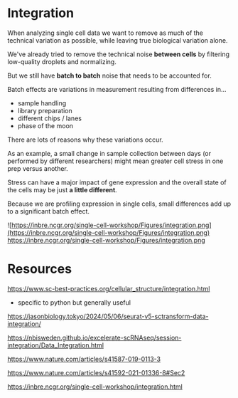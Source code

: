 # Integration

When analyzing single cell data we want to remove as much of the technical variation as possible, while leaving true biological variation alone.

We've already tried to remove the technical noise **between cells** by filtering low-quality droplets and normalizing.

But we still have **batch to batch** noise that needs to be accounted for. 

Batch effects are variations in measurement resulting from differences in...
- sample handling
- library preparation
- different chips / lanes
- phase of the moon

There are lots of reasons why these variations occur.

As an example, a small change in sample collection between days (or performed by different researchers) might mean greater cell stress in one prep versus another.

Stress can have a major impact of gene expression and the overall state of the cells may be just **a little different**. 

Because we are profiling expression in single cells, small differences add up to a significant batch effect. 

![https://inbre.ncgr.org/single-cell-workshop/Figures/integration.png](https://inbre.ncgr.org/single-cell-workshop/Figures/integration.png)
https://inbre.ncgr.org/single-cell-workshop/Figures/integration.png

# Resources

https://www.sc-best-practices.org/cellular_structure/integration.html
* specific to python but generally useful

https://jasonbiology.tokyo/2024/05/06/seurat-v5-sctransform-data-integration/

https://nbisweden.github.io/excelerate-scRNAseq/session-integration/Data_Integration.html

https://www.nature.com/articles/s41587-019-0113-3

https://www.nature.com/articles/s41592-021-01336-8#Sec2

https://inbre.ncgr.org/single-cell-workshop/integration.html